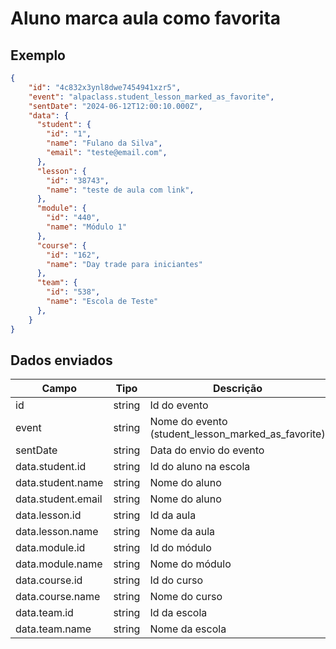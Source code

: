 # Aluno marca aula como favorita

## Exemplo 
```json 
{ 
    "id": "4c832x3ynl8dwe7454941xzr5", 
    "event": "alpaclass.student_lesson_marked_as_favorite", 
    "sentDate": "2024-06-12T12:00:10.000Z", 
    "data": { 
      "student": { 
        "id": "1", 
        "name": "Fulano da Silva", 
        "email": "teste@email.com",
      },
      "lesson": {
        "id": "38743",
        "name": "teste de aula com link",
      },
      "module": {
        "id": "440",
        "name": "Módulo 1"
      },
      "course": {
        "id": "162",
        "name": "Day trade para iniciantes"
      },
      "team": {
        "id": "538",
        "name": "Escola de Teste"
      },
    } 
} 
``` 

## Dados enviados 

| Campo                     | Tipo   | Descrição                                         | 
|---------------------------|--------|---------------------------------------------------| 
| id                        | string | Id do evento                                      | 
| event                     | string | Nome do evento (student_lesson_marked_as_favorite)| 
| sentDate                  | string | Data do envio do evento                           |
| data.student.id           | string | Id do aluno na escola                             | 
| data.student.name         | string | Nome do aluno                                     |
| data.student.email        | string | Nome do aluno                                     |
| data.lesson.id            | string | Id da aula                                        | 
| data.lesson.name          | string | Nome da aula                                      | 
| data.module.id            | string | Id do módulo                                      | 
| data.module.name          | string | Nome do módulo                                    | 
| data.course.id            | string | Id do curso                                       | 
| data.course.name          | string | Nome do curso                                     |
| data.team.id              | string | Id da escola                                      | 
| data.team.name            | string | Nome da escola                                    | 

